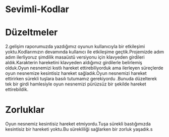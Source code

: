 # Sevimli-Kodlar

# Düzeltmeler
2.gelişim raporumuzda  yazdığımız oyunun kullanıcıyla bir etkileşimi yoktu.Kodlarımızın devamında kullanıcı ile etkileşime geçtik.Projemizde adım adım ilerliyoruz şimdilik masaüstü versiyonu için klavyeden girdileri aldık.Karakterin hareketini klavyeden aldığımız girdilerle belirlemiş olduk.Oyun nesnemizi kıstlı hareket ettirebiliyorduk ama ilerleyen süreçlerde oyun nesnemize kesintisiz hareket sağladık.Oyun nesnemizi hareket ettirirken sürekli tuşlara basılı tutumamız gerekiyordu .Bunuda düzelterek tek bir girdi hamlesiyle oyun nesnemizi pürüzsüz bir şekilde hareket ettirebildik.

# Zorluklar
Oyun nesnemiz kesintisiz hareket etmiyordu.Tuşa sürekli bastığımızda kesintisiz bir hareketi yoktu.Bu sürekliliği sağlarken bir zorluk yaşadık.s
